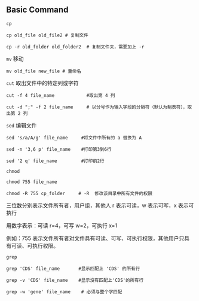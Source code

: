 ## Basic Command

`cp`

    cp old_file old_file2 # 复制文件
   
    cp -r old_folder old_folder2  # 复制文件夹，需要加上 -r

`mv` 移动

    mv old_file new_file # 重命名

`cut` 取出文件中的特定列或字符

    cut -f 4 file_name            #取出第 4 列
    
    cut -d ";" -f 2 file_name     # 以分号作为输入字段的分隔符（默认为制表符），取出第 2 列

`sed` 编辑文件

    sed 's/a/A/g' file_name     #将文件中所有的 a 替换为 A
    
    sed -n '3,6 p' file_name    #打印第3到6行
    
    sed '2 q' file_name         #打印前2行

`chmod`

    chmod 755 file_name
    
    chmod -R 755 cp_folder     # -R  修改该目录中所有文件的权限

三位数分别表示文件所有者，用户组，其他人
r 表示可读，w 表示可写，x 表示可执行

用数字表示：可读 r=4，可写 w=2，可执行 x=1

例如：755 表示文件所有者对文件具有可读、可写、可执行权限，其他用户只具有可读、可执行权限。

`grep`

    grep 'CDS' file_name       #显示匹配上 'CDS' 的所有行
    
    grep -v 'CDS' file_name    #显示没有匹配上'CDS'的所有行
    
    grep -w 'gene' file_name    # 必须与整个字匹配

